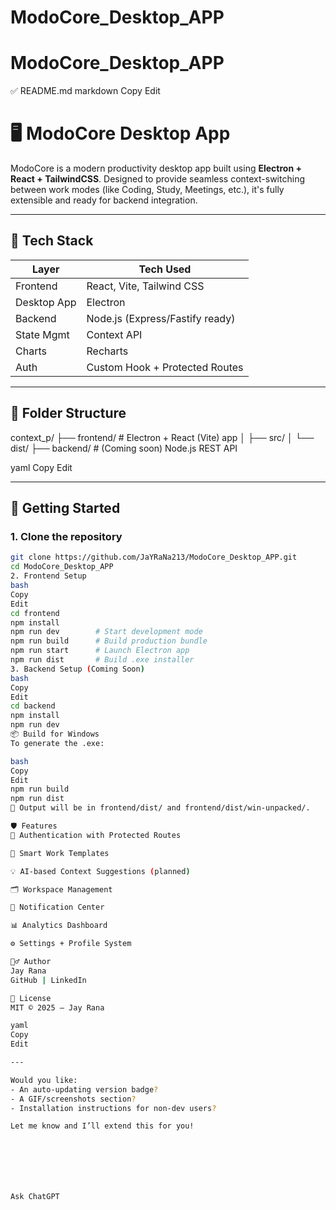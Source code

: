 ﻿# ModoCore_Desktop_APP
# ModoCore_Desktop_APP
✅ README.md
markdown
Copy
Edit
# 🖥️ ModoCore Desktop App

ModoCore is a modern productivity desktop app built using **Electron + React + TailwindCSS**. Designed to provide seamless context-switching between work modes (like Coding, Study, Meetings, etc.), it's fully extensible and ready for backend integration.

---

## 🔧 Tech Stack

| Layer       | Tech Used                         |
|-------------|-----------------------------------|
| Frontend    | React, Vite, Tailwind CSS         |
| Desktop App | Electron                          |
| Backend     | Node.js (Express/Fastify ready)   |
| State Mgmt  | Context API                       |
| Charts      | Recharts                          |
| Auth        | Custom Hook + Protected Routes    |

---

## 📁 Folder Structure

context_p/
├── frontend/ # Electron + React (Vite) app
│ ├── src/
│ └── dist/
├── backend/ # (Coming soon) Node.js REST API

yaml
Copy
Edit

---

## 🚀 Getting Started

### 1. Clone the repository

```bash
git clone https://github.com/JaYRaNa213/ModoCore_Desktop_APP.git
cd ModoCore_Desktop_APP
2. Frontend Setup
bash
Copy
Edit
cd frontend
npm install
npm run dev        # Start development mode
npm run build      # Build production bundle
npm run start      # Launch Electron app
npm run dist       # Build .exe installer
3. Backend Setup (Coming Soon)
bash
Copy
Edit
cd backend
npm install
npm run dev
📦 Build for Windows
To generate the .exe:

bash
Copy
Edit
npm run build
npm run dist
📂 Output will be in frontend/dist/ and frontend/dist/win-unpacked/.

🛡️ Features
🔐 Authentication with Protected Routes

🧠 Smart Work Templates

💡 AI-based Context Suggestions (planned)

🗂️ Workspace Management

🔔 Notification Center

📊 Analytics Dashboard

⚙️ Settings + Profile System

🙋‍♂️ Author
Jay Rana
GitHub | LinkedIn

📄 License
MIT © 2025 — Jay Rana

yaml
Copy
Edit

---

Would you like:
- An auto-updating version badge?
- A GIF/screenshots section?
- Installation instructions for non-dev users?

Let me know and I’ll extend this for you!







Ask ChatGPT
